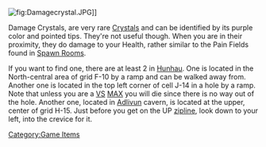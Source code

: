 ![](Damagecrystal.JPG "fig:Damagecrystal.JPG")\]\]

Damage Crystals, are very rare [Crystals](Crystal "wikilink") and can be
identified by its purple color and pointed tips. They're not useful
though. When you are in their proximity, they do damage to your Health,
rather similar to the Pain Fields found in [Spawn
Rooms](Spawn_Room "wikilink").

If you want to find one, there are at least 2 in
[Hunhau](Hunhau "wikilink"). One is located in the North-central area of
grid F-10 by a ramp and can be walked away from. Another one is located
in the top left corner of cell J-14 in a hole by a ramp. Note that
unless you are a [VS](VS "wikilink") [MAX](MAX "wikilink") you will die
since there is no way out of the hole. Another one, located in
[Adlivun](Adlivun "wikilink") cavern, is located at the upper, center of
grid H-15. Just before you get on the UP [zipline](zipline "wikilink"),
look down to your left, into the crevice for it.

[Category:Game Items](Category:Game_Items "wikilink")